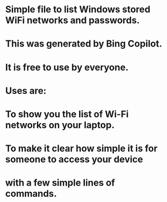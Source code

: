 #
# Simple file to list Windows stored WiFi networks and passwords.
# This was generated by Bing Copilot.
# It is free to use by everyone.
#
# Uses are: 
#     To show you the list of Wi-Fi networks on your laptop.
#     To make it clear how simple it is for someone to access your device
#        with a few simple lines of commands. 